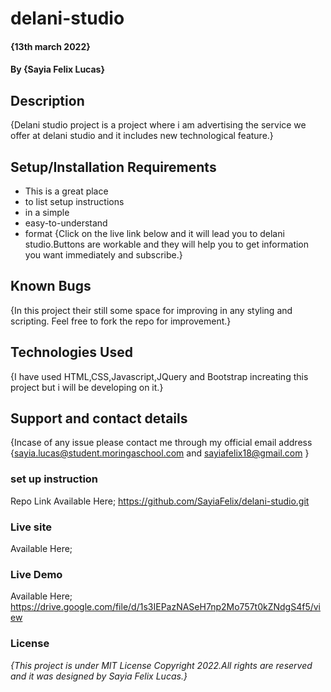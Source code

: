 # delani-studio

#### {13th march 2022}
#### By **{Sayia Felix Lucas}**
## Description
{Delani studio project is a project where i am advertising the service we offer at delani studio and it includes new technological feature.}

## Setup/Installation Requirements
* This is a great place
* to list setup instructions
* in a simple
* easy-to-understand
* format
{Click on the live link below and it will lead you to delani studio.Buttons are workable and they will help you to get information you want immediately and subscribe.}
## Known Bugs
{In this project their still some space for improving in any styling and scripting. Feel free to fork the repo for improvement.}

## Technologies Used
{I have used HTML,CSS,Javascript,JQuery and Bootstrap increating this project but i will be developing on it.}

## Support and contact details
{Incase of any issue please contact me through my official email address {sayia.lucas@student.moringaschool.com  and sayiafelix18@gmail.com }

### set up instruction 
Repo Link Available Here;
https://github.com/SayiaFelix/delani-studio.git


### Live site
Available Here;



### Live Demo
Available Here; 
https://drive.google.com/file/d/1s3IEPazNASeH7np2Mo757t0kZNdgS4f5/view

### License
*{This project is under MIT License Copyright 2022.All rights are reserved and it was designed by Sayia Felix Lucas.}*
